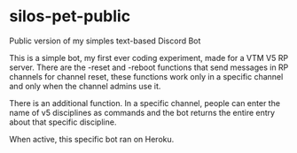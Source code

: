 # silos-pet-public
Public version of my simples text-based Discord Bot

This is a simple bot, my first ever coding experiment, made for a VTM V5 RP server. There are the -reset and -reboot functions that send messages in RP channels for channel reset, these functions work only in a specific channel and only when the channel admins use it.

There is an additional function. In a specific channel, people can enter the name of v5 disciplines as commands and the bot returns the entire entry about that specific discipline.

When active, this specific bot ran on Heroku.
